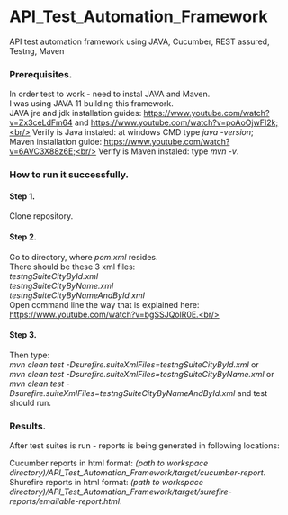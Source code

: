 # API_Test_Automation_Framework
API test automation framework using JAVA, Cucumber, REST assured, Testng, Maven

### Prerequisites.

In order test to work - need to instal JAVA and Maven.<br/>
I was using JAVA 11 building this framework.<br/>
JAVA jre and jdk installation guides: https://www.youtube.com/watch?v=Zx3ceLdFm64 and https://www.youtube.com/watch?v=poAoOjwFI2k;<br/>
Verify is Java instaled: at windows CMD type *java -version*;<br/>
Maven installation guide: https://www.youtube.com/watch?v=6AVC3X88z6E;<br/>
Verify is Maven instaled: type *mvn -v*.

### How to run it successfully.

#### Step 1.
Clone repository.

#### Step 2.
Go to directory, where *pom.xml* resides.<br/>
There should be these 3 xml files:<br/>
*testngSuiteCityById.xml*<br/>
*testngSuiteCityByName.xml*<br/>
*testngSuiteCityByNameAndById.xml*<br/>
Open command line the way that is explained here: https://www.youtube.com/watch?v=bgSSJQolR0E.<br/>

#### Step 3.
Then type: <br/>
*mvn clean test -Dsurefire.suiteXmlFiles=testngSuiteCityById.xml* or <br/>
*mvn clean test -Dsurefire.suiteXmlFiles=testngSuiteCityByName.xml* or <br/>
*mvn clean test -Dsurefire.suiteXmlFiles=testngSuiteCityByNameAndById.xml* and test should run.

### Results.

After test suites is run - reports is being generated in following locations:

Cucumber reports in html format: *(path to workspace directory)/API_Test_Automation_Framework/target/cucumber-report*.<br/>
Shurefire reports in html format: *(path to workspace directory)/API_Test_Automation_Framework/target/surefire-reports/emailable-report.html*.<br/>
